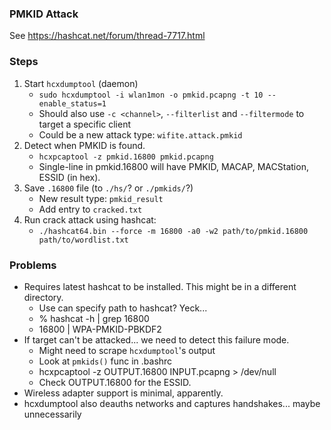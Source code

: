 ### PMKID Attack

See <https://hashcat.net/forum/thread-7717.html>

### Steps

1. Start `hcxdumptool` (daemon)
   * `sudo hcxdumptool -i wlan1mon -o pmkid.pcapng -t 10 --enable_status=1`
   * Should also use `-c <channel>`, `--filterlist` and `--filtermode` to target a specific client
   * Could be a new attack type: `wifite.attack.pmkid`
2. Detect when PMKID is found.
   * `hcxpcaptool -z pmkid.16800 pmkid.pcapng`
   * Single-line in pmkid.16800 will have PMKID, MACAP, MACStation, ESSID (in hex).
3. Save `.16800` file (to `./hs/`? or `./pmkids/`?)
   * New result type: `pmkid_result`
   * Add entry to `cracked.txt`
4. Run crack attack using hashcat:
   * `./hashcat64.bin --force -m 16800 -a0 -w2 path/to/pmkid.16800 path/to/wordlist.txt`

### Problems

* Requires latest hashcat to be installed. This might be in a different directory.
  * Use can specify path to hashcat? Yeck...
  * % hashcat -h | grep 16800
  * 16800 | WPA-PMKID-PBKDF2
* If target can't be attacked... we need to detect this failure mode.
  * Might need to scrape `hcxdumptool`'s output
  * Look at `pmkids()` func in .bashrc
  * hcxpcaptool -z OUTPUT.16800 INPUT.pcapng > /dev/null
  * Check OUTPUT.16800 for the ESSID.
* Wireless adapter support is minimal, apparently.
* hcxdumptool also deauths networks and captures handshakes... maybe unnecessarily
